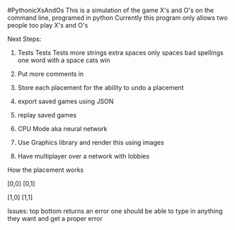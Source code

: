 #PythonicXsAndOs
This is a simulation of the game X's and O's on the command line, programed in python
Currently this program only allows two people too play X's and O's

Next Steps:

1. Tests Tests Tests
  more strings
  extra spaces
  only spaces
  bad spellings
  one word with a space
  cats
  win

2. Put more comments in

1. Store each placement for the ability to undo a placement


2. export saved games using JSON

3. replay saved games

4. CPU Mode aka neural network

5. Use Graphics library and render this using images

6. Have multiplayer over a network with lobbies


How the placement works

[0,0] [0,1]

[1,0] [1,1]


Issues:
  top bottom returns an error
  one should be able to type in anything they want and get a proper error
